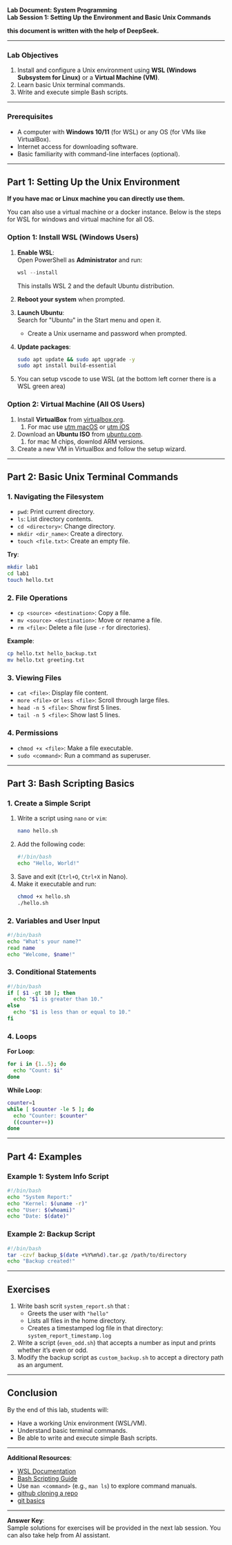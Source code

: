 **Lab Document: System Programming**  
**Lab Session 1: Setting Up the Environment and Basic Unix Commands**  

**this document is written with the help of DeepSeek.**

---

### **Lab Objectives**  
1. Install and configure a Unix environment using **WSL (Windows Subsystem for Linux)** or a **Virtual Machine (VM)**.  
2. Learn basic Unix terminal commands.  
3. Write and execute simple Bash scripts.  

---

### **Prerequisites**  
- A computer with **Windows 10/11** (for WSL) or any OS (for VMs like VirtualBox).  
- Internet access for downloading software.  
- Basic familiarity with command-line interfaces (optional).  

---

## **Part 1: Setting Up the Unix Environment**  

**If you have mac or Linux machine you can directly use them.** 

You can also use a virtual machine or  a docker instance. 
Below is the steps for WSL for windows and virtual machine for all OS.

### **Option 1: Install WSL (Windows Users)**  
1. **Enable WSL**:  
   Open PowerShell as **Administrator** and run:  
   ```powershell  
   wsl --install  
   ```  
   This installs WSL 2 and the default Ubuntu distribution.  

2. **Reboot your system** when prompted.  

3. **Launch Ubuntu**:  
   Search for "Ubuntu" in the Start menu and open it.  
   - Create a Unix username and password when prompted.  

4. **Update packages**:  
   ```bash  
   sudo apt update && sudo apt upgrade -y  
   sudo apt install build-essential
   ```  
5. You can setup vscode to use WSL (at the bottom left corner there is a WSL green area)
   
### **Option 2: Virtual Machine (All OS Users)**  
1. Install **VirtualBox** from [virtualbox.org](https://www.virtualbox.org/). 
   1. For mac use [utm macOS](https://mac.getutm.app/) or [utm iOS](https://getutm.app/) 
2. Download an **Ubuntu ISO** from [ubuntu.com](https://ubuntu.com/download/desktop). 
   1. for mac M chips, downlod ARM versions. 
3. Create a new VM in VirtualBox and follow the setup wizard.  

---

## **Part 2: Basic Unix Terminal Commands**  

### **1. Navigating the Filesystem**  
- `pwd`: Print current directory.  
- `ls`: List directory contents.  
- `cd <directory>`: Change directory.  
- `mkdir <dir_name>`: Create a directory.  
- `touch <file.txt>`: Create an empty file.  

**Try**:  
```bash  
mkdir lab1  
cd lab1  
touch hello.txt  
```  

### **2. File Operations**  
- `cp <source> <destination>`: Copy a file.  
- `mv <source> <destination>`: Move or rename a file.  
- `rm <file>`: Delete a file (use `-r` for directories).  

**Example**:  
```bash  
cp hello.txt hello_backup.txt  
mv hello.txt greeting.txt  
```  

### **3. Viewing Files**  
- `cat <file>`: Display file content.  
- `more <file>` or `less <file>`: Scroll through large files.  
- `head -n 5 <file>`: Show first 5 lines.  
- `tail -n 5 <file>`: Show last 5 lines.  

### **4. Permissions**  
- `chmod +x <file>`: Make a file executable.  
- `sudo <command>`: Run a command as superuser.  

---

## **Part 3: Bash Scripting Basics**  

### **1. Create a Simple Script**  
1. Write a script using `nano` or `vim`:  
   ```bash  
   nano hello.sh  
   ```  
2. Add the following code:  
   ```bash  
   #!/bin/bash  
   echo "Hello, World!"  
   ```  
3. Save and exit (`Ctrl+O`, `Ctrl+X` in Nano).  
4. Make it executable and run:  
   ```bash  
   chmod +x hello.sh  
   ./hello.sh  
   ```  

### **2. Variables and User Input**  
```bash  
#!/bin/bash  
echo "What's your name?"  
read name  
echo "Welcome, $name!"  
```  

### **3. Conditional Statements**  
```bash  
#!/bin/bash  
if [ $1 -gt 10 ]; then  
  echo "$1 is greater than 10."  
else  
  echo "$1 is less than or equal to 10."  
fi  
```  

### **4. Loops**  
**For Loop**:  
```bash  
for i in {1..5}; do  
  echo "Count: $i"  
done  
```  

**While Loop**:  
```bash  
counter=1  
while [ $counter -le 5 ]; do  
  echo "Counter: $counter"  
  ((counter++))  
done  
```  

---

## **Part 4: Examples**  

### **Example 1: System Info Script**  
```bash  
#!/bin/bash  
echo "System Report:"  
echo "Kernel: $(uname -r)"  
echo "User: $(whoami)"  
echo "Date: $(date)"  
```  

### **Example 2: Backup Script**  
```bash  
#!/bin/bash  
tar -czvf backup_$(date +%Y%m%d).tar.gz /path/to/directory  
echo "Backup created!"  
```  

---

## **Exercises**  
1. Write bash scrit `system_report.sh` that :  
   - Greets the user with `"hello"` 
   - Lists all files in the home directory.  
   - Creates a timestamped log file in that directory: `system_report_timestamp.log`  
2. Write a script (`even_odd.sh`) that accepts a number as input and prints whether it’s even or odd.  
3. Modify the backup script as `custom_backup.sh` to accept a directory path as an argument.  

---

## **Conclusion**  
By the end of this lab, students will:  
- Have a working Unix environment (WSL/VM).  
- Understand basic terminal commands.  
- Be able to write and execute simple Bash scripts.  

---

**Additional Resources**:  
- [WSL Documentation](https://docs.microsoft.com/en-us/windows/wsl/)  
- [Bash Scripting Guide](https://www.gnu.org/software/bash/manual/)  
- Use `man <command>` (e.g., `man ls`) to explore command manuals.  
- [github cloning a repo](https://docs.github.com/en/repositories/creating-and-managing-repositories/cloning-a-repository)
- [git basics](https://docs.github.com/en/get-started/using-git/about-git)

---


**Answer Key**:  
Sample solutions for exercises will be provided in the next lab session.  You can also take help from AI assistant.

